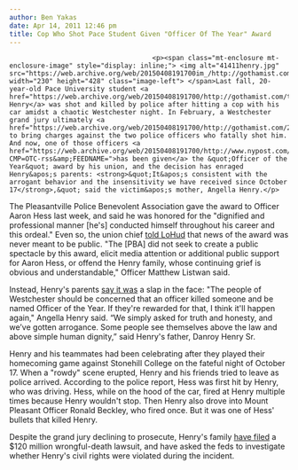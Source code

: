 ```yaml
---
author: Ben Yakas
date: Apr 14, 2011 12:46 pm
title: Cop Who Shot Pace Student Given "Officer Of The Year" Award
---
```


	
										<p><span class="mt-enclosure mt-enclosure-image" style="display: inline;"> <img alt="41411henry.jpg" src="https://web.archive.org/web/20150408191700im_/http://gothamist.com/attachments/byakas/41411henry.jpg" width="230" height="428" class="image-left"> </span>Last fall, 20-year-old Pace University student <a href="https://web.archive.org/web/20150408191700/http://gothamist.com/tags/danroyhenry">Danroy Henry</a> was shot and killed by police after hitting a cop with his car amidst a chaotic Westchester night. In February, a Westchester grand jury ultimately <a href="https://web.archive.org/web/20150408191700/http://gothamist.com/2011/02/15/no_indictment_in_fatal_police_shoot.php">declined</a> to bring charges against the two police officers who fatally shot him. And now, one of those officers <a href="https://web.archive.org/web/20150408191700/http://www.nypost.com/p/news/local/fury_at_top_cop_award_8BzSd5wZbYNjqiyTpdzY1H?CMP=OTC-rss&amp;FEEDNAME=">has been given</a> the &quot;Officer of the Year&quot; award by his union, and the decision has enraged Henry&apos;s parents: <strong>&quot;It&apos;s consistent with the arrogant behavior and the insensitivity we have received since October 17</strong>,&quot; said the victim&apos;s mother, Angella Henry.</p>

<p>The Pleasantville Police Benevolent Association gave the award to Officer Aaron Hess last week, and said he was honored for the &quot;dignified and professional manner [he&apos;s] conducted himself throughout his career and this ordeal.&quot; Even so, the union chief <a href="https://web.archive.org/web/20150408191700/http://www.lohud.com/article/20110414/NEWS02/104140403/PBA-defends-Officer-Year-award-cop-who-shot-Pace-s-Danroy-Henry?odyssey=tab|topnews|text|Frontpage">told LoHud</a> that news of the award was never meant to be public. &quot;The [PBA] did not seek to create a public spectacle by this award, elicit media attention or additional public support for Aaron Hess, or offend the Henry family, whose continuing grief is obvious and understandable,&quot; Officer Matthew Listwan said.</p>

<p>Instead, Henry&apos;s parents <a href="https://web.archive.org/web/20150408191700/http://www.nytimes.com/2011/04/14/nyregion/officer-who-shot-danroy-henry-gets-police-union-award.html?partner=rss&amp;emc=rss">say it was</a> a slap in the face: &quot;The people of Westchester should be concerned that an officer killed someone and be named Officer of the Year. If they&apos;re rewarded for that, I think it&apos;ll happen again,&quot; Angella Henry said. &#x201C;We simply asked for truth and honesty, and we&#x2019;ve gotten arrogance. Some people see themselves above the law and above simple human dignity,&#x201D; said Henry&apos;s father, Danroy Henry Sr.</p>

<p>Henry and his teammates had been celebrating after they played their homecoming game against Stonehill College on the fateful night of October 17. When a &quot;rowdy&quot; scene erupted, Henry and his friends tried to leave as police arrived. According to the police report, Hess was first hit by Henry, who was driving. Hess, while on the hood of the car, fired at Henry multiple times because Henry wouldn&apos;t stop. Then Henry also drove into Mount Pleasant Officer Ronald Beckley, who fired once. But it was one of Hess&apos; bullets that killed Henry. </p>

<p>Despite the grand jury declining to prosecute, Henry&apos;s family <a href="https://web.archive.org/web/20150408191700/http://gothamist.com/2011/01/12/parents_of_slain_pace_student_plan.php">have filed</a> a $120 million wrongful-death lawsuit, and have asked the feds to investigate whether Henry&apos;s civil rights were violated during the incident.</p>					
										
									
				